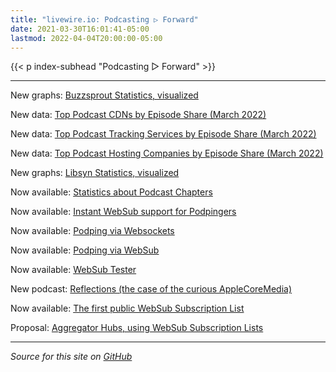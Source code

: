 ```yaml
---
title: "livewire.io: Podcasting ▷ Forward"
date: 2021-03-30T16:01:41-05:00
lastmod: 2022-04-04T20:00:00-05:00
---
```


{{< p index-subhead "Podcasting ▷ Forward" >}}

---

New graphs: [Buzzsprout Statistics, visualized](/buzzsprout-stats-visualized)

New data: [Top Podcast CDNs by Episode Share (March 2022)](/podcast-cdns-by-episode-share)

New data: [Top Podcast Tracking Services by Episode Share (March 2022)](/podcast-trackers-by-episode-share)

New data: [Top Podcast Hosting Companies by Episode Share (March 2022)](/podcast-hosts-by-episode-share)

New graphs: [Libsyn Statistics, visualized](/libsyn-stats-visualized)


Now available: [Statistics about Podcast Chapters](/podcast-chapters-stats)

Now available: [Instant WebSub support for Podpingers](/instant-websub-for-podpingers)

Now available: [Podping via Websockets](/podping-via-websockets)

Now available: [Podping via WebSub](/podping-via-websub)

Now available: [WebSub Tester](/websub-tester)

New podcast: [Reflections (the case of the curious AppleCoreMedia)](/new-podcast-reflections)

Now available: [The first public WebSub Subscription List](/first-public-subscription-list)

Proposal: [Aggregator Hubs, using WebSub Subscription Lists](/aggregator-hubs)

---

*Source for this site on [GitHub](https://github.com/skymethod/livewire-web)*
